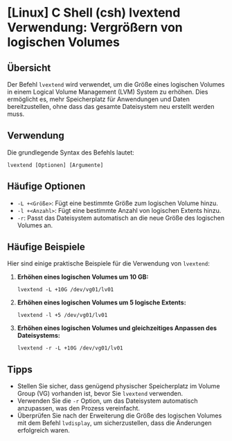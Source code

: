 # [Linux] C Shell (csh) lvextend Verwendung: Vergrößern von logischen Volumes

## Übersicht
Der Befehl `lvextend` wird verwendet, um die Größe eines logischen Volumes in einem Logical Volume Management (LVM) System zu erhöhen. Dies ermöglicht es, mehr Speicherplatz für Anwendungen und Daten bereitzustellen, ohne dass das gesamte Dateisystem neu erstellt werden muss.

## Verwendung
Die grundlegende Syntax des Befehls lautet:

```shell
lvextend [Optionen] [Argumente]
```

## Häufige Optionen
- `-L +<Größe>`: Fügt eine bestimmte Größe zum logischen Volume hinzu.
- `-l +<Anzahl>`: Fügt eine bestimmte Anzahl von logischen Extents hinzu.
- `-r`: Passt das Dateisystem automatisch an die neue Größe des logischen Volumes an.

## Häufige Beispiele
Hier sind einige praktische Beispiele für die Verwendung von `lvextend`:

1. **Erhöhen eines logischen Volumes um 10 GB:**
   ```shell
   lvextend -L +10G /dev/vg01/lv01
   ```

2. **Erhöhen eines logischen Volumes um 5 logische Extents:**
   ```shell
   lvextend -l +5 /dev/vg01/lv01
   ```

3. **Erhöhen eines logischen Volumes und gleichzeitiges Anpassen des Dateisystems:**
   ```shell
   lvextend -r -L +10G /dev/vg01/lv01
   ```

## Tipps
- Stellen Sie sicher, dass genügend physischer Speicherplatz im Volume Group (VG) vorhanden ist, bevor Sie `lvextend` verwenden.
- Verwenden Sie die `-r` Option, um das Dateisystem automatisch anzupassen, was den Prozess vereinfacht.
- Überprüfen Sie nach der Erweiterung die Größe des logischen Volumes mit dem Befehl `lvdisplay`, um sicherzustellen, dass die Änderungen erfolgreich waren.